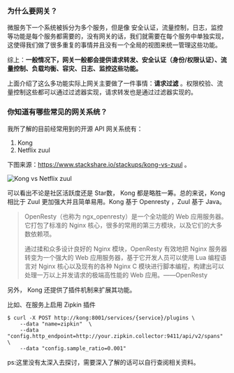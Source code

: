 ### 为什么要网关？

微服务下一个系统被拆分为多个服务，但是像 安全认证，流量控制，日志，监控等功能是每个服务都需要的，没有网关的话，我们就需要在每个服务中单独实现，这使得我们做了很多重复的事情并且没有一个全局的视图来统一管理这些功能。

综上：**一般情况下，网关一般都会提供请求转发、安全认证（身份/权限认证）、流量控制、负载均衡、容灾、日志、监控这些功能。**

上面介绍了这么多功能实际上网关主要做了一件事情：**请求过滤** 。权限校验、流量控制这些都可以通过过滤器实现，请求转发也是通过过滤器实现的。

### 你知道有哪些常见的网关系统？

我所了解的目前经常用到的开源 API 网关系统有：

1. Kong
2. Netflix zuul

下图来源：https://www.stackshare.io/stackups/kong-vs-zuul 。

![Kong vs Netflix zuul](https://my-blog-to-use.oss-cn-beijing.aliyuncs.com/2019-11/kong-vs-zuul.jpg)

可以看出不论是社区活跃度还是 Star数， Kong 都是略胜一筹。总的来说，Kong 相比于 Zuul 更加强大并且简单易用。Kong 基于 Openresty ，Zuul 基于 Java。

> OpenResty（也称为 ngx_openresty）是一个全功能的 Web 应用服务器。它打包了标准的 Nginx 核心，很多的常用的第三方模块，以及它们的大多数依赖项。
>
> 通过揉和众多设计良好的 Nginx 模块，OpenResty 有效地把 Nginx 服务器转变为一个强大的 Web 应用服务器，基于它开发人员可以使用 Lua 编程语言对 Nginx 核心以及现有的各种 Nginx C 模块进行脚本编程，构建出可以处理一万以上并发请求的极端高性能的 Web 应用。——OpenResty

另外， Kong 还提供了插件机制来扩展其功能。

比如、在服务上启用 Zipkin 插件

```shell
$ curl -X POST http://kong:8001/services/{service}/plugins \
    --data "name=zipkin"  \
    --data "config.http_endpoint=http://your.zipkin.collector:9411/api/v2/spans" \
    --data "config.sample_ratio=0.001"
```

ps:这里没有太深入去探讨，需要深入了解的话可以自行查阅相关资料。
